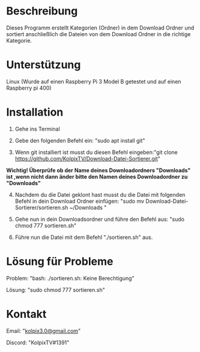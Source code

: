# Beschreibung
Dieses Programm erstellt Kategorien (Ordner) in dem Download Ordner und sortiert anschließlich die Dateien von dem Download Ordner in die richtige Kategorie.

# Unterstützung
Linux
(Wurde auf einen Raspberry Pi 3 Model B getestet und auf einen Raspberry pi 400)

# Installation

1. Gehe ins Terminal 

2. Gebe den folgenden Befehl ein: "sudo apt install git"

3. Wenn git installiert ist musst du diesen Befehl eingeben:"git clone https://github.com/KolpixTV/Download-Datei-Sortierer.git"

**Wichtig! Überprüfe ob der Name deines Downloadordners "Downloads" ist ,wenn nicht dann änder bitte den Namen deines Downloadordner zu "Downloads"**

4. Nachdem du die Datei geklont hast musst du die Datei mit folgenden Befehl in dein Download Ordner einfügen: "sudo mv Download-Datei-Sortierer/sortieren.sh ~/Downloads " 

5. Gehe nun in dein Downloadsordner und führe den Befehl aus: "sudo chmod 777 sortieren.sh"

5. Führe nun die Datei mit dem Befehl "./sortieren.sh" aus.

# Lösung für Probleme

Problem: "bash: ./sortieren.sh: Keine Berechtigung"

Lösung: "sudo chmod 777 sortieren.sh"

# Kontakt

Email: "kolpix3.0@gmail.com"

Discord: "KolpixTV#1391"


